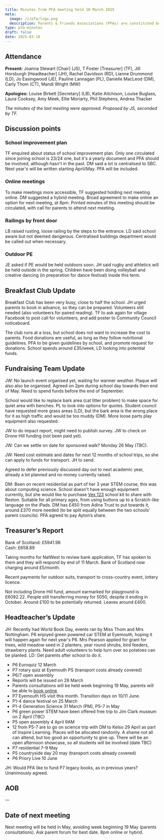 ```yaml
---
title: Minutes from PFA meeting held 10 March 2025
meta:
  image: /i/pfa/logo.png
  description: Parents & Friends Associations (PFAs) are constituted bodies, which support the school and the broader community. They are independent from the school and the local authority.
type: pfa-minutes
draft: false
date: 2025-03-10
---
```



## Attendance

**Present:** Joanna Stewart [Chair] (JS), T Foster [Treasurer] (TF), Jill Horsburgh [Headteacher] (JH), Rachel Davidson (RD), Lianne Drummond (LD), Jo Easingwood (JE), Pauline Lannagan (PL), Danielle MacLeod (DM), Carly Thom (CT), Mandi Wright (MW)

**Apologies:** Louise Birkett [Secretary] (LB), Katie Aitchison, Louise Buglass, Laura Cooksey, Amy Meek, Ellie Moriarty, Phil Stephens, Andrea Thacker

*The minutes of the last meeting were approved. Proposed by JS, seconded by TF.*

## Discussion points

### School improvement plan

TF enquired about status of school improvement plan. Only one circulated since joining school is 23/24 one, but it's a yearly document and PFA should be involved, although hasn't in the past. DM said a lot is centralised to SBC. Next year's will be written starting April/May. PFA will be included.

### Online meetings

To make meetings more accessible, TF suggested holding next meeting online. DM suggested a hybrid meeting. Broad agreement to make online an option for next meeting, at 8pm. Printed minutes of this meeting should be circulated, with call for parents to attend next meeting.


### Railings by front door

LB raised rusting, loose railing by the steps to the entrance. LD said school aware but not deemed dangerous. Centralised buildings department would be called out when necessary.

### Outdoor PE

JE asked if PE would be held outdoors soon. JH said rugby and athletics will be held outside in the spring. Children have been doing volleyball and creative dancing (in preparation for dance festival) inside this term.

## Breakfast Club Update

Breakfast Club has been very busy, close to half the school. JH urged parents to book in advance, so they can be prepared. Volunteers still needed (also volunteers for paired reading). TF to ask again for village Facebook to post call for volunteers, and add poster to Community Council noticeboard.

The club runs at a loss, but school does not want to increase the cost to parents. Food donations are useful, as long as they follow nutritional guidelines. PFA to be given guidelines by school, and promote request for donations. School spends around £35/week, LD looking into potential funds.

## Fundraising Team Update

JW: No launch event organised yet, waiting for warmer weather. Plaque will also also be organised. Agreed on 2pm during school day towards then end of May. Need to spend funds before the end of September.

School would like to replace bark area (cat litter problem) to make space for quiet area with benches. PL to look into options for quotes. Student council have requested more grass areas (LD), but the bark area is the wrong place for it as high traffic and would be too muddy (DM). More loose parts play equipment also requested.

JW to do impact report, might need to publish survey. JW to check on Drone Hill funding (not been paid yet).

JW: Can we settle on date for sponsored walk? Monday 26 May (TBC).

JW: Need cost estimate and dates for next 12 months of school trips, so she can apply to funds for transport. JH to send.

Agreed to defer previously discussed day out to next academic year, already a lot planned and no money currently raised.

DM: Been on recent residential as part of her 3 year STEM course, this was about computing science. School doesn't have enough equipment currently, but she would like to purchase [Vex 123](https://www.vexrobotics.com/123) school kit to share with Reston. Suitable for all primary ages, from using buttons up to a Scratch-like language on the iPads. DM has £450 from Adina Trust to put towards it, around £370 more needed (to be split equally between the two schools’ parent councils). PFA agreed to pay Ayton’s share.

## Treasurer’s Report

Bank of Scotland: £5941.98  
Cash: £658.89

Taking months for NatWest to review bank application, TF has spoken to them and they will respond by end of 11 March. Bank of Scotland now charging around £5/month.

Recent payments for outdoor suits, transport to cross-country event, lottery licence.

Not including Drone Hill fund, amount earmarked for playground is £6092.22. People still transferring money for 5050, despite it ending in October. Around £100 to be potentially returned. Leaves around £400.


## Headteacher’s Update

JH: Recently had World Book Day, events ran by Miss Thom and Mrs Nottingham. P6 enjoyed green powered car STEM at Eyemouth, hoping it will happen again for next year's P6. Mrs Pearson applied for grant for trees, wild meadow seed in 2 planters, year round shrubs, bird feeders, strawberry plants. Need adult volunteers to help turn over so potatoes can be planted. LD: Get parents after school to do it.

* P6 Euroquiz 12 March
* P7 rotary quiz at Eyemouth PS (transport costs already covered)
* P6/7 open assembly
* Reports will be issued on 28 March
* Parents consultations will be held week beginning 19 May, parents will be able to [book online](https://parents-booking.co.uk/aytonps).
* P7 Eyemouth HS visit this month. Transition days on 10/11 June.
* P1-4 dance festival on 25 March
* P1-4 Generation Science 31 March (PM), P5–7 in May
* P6 green power STEM have been offered free trip to Jim Clark museum on 2 April (TBC)
* P5 open assembly 4 April 9AM
* 12 from P5-7 are to go on science trip with DM to Kelso 29 April as part of Inspire Learning. Places will be allocated randomly. A shame not all can attend, but too good an opportunity to give up. There will be an open afternoon showcase, so all students will be involved (date TBC)
* P7 residential 7–9 May
* P5 countryside day 20 may (transport costs already covered)
* P6 Priory Live 10 June

JH: Would PFA like to fund P7 legacy books, as in previous years? Unanimously agreed.

## AOB

—

## Date of next meeting

Next meeting will be held in May, avoiding week beginning 19 May (parents consultations). Ask parent forum for best date. 8pm online or hybrid.
